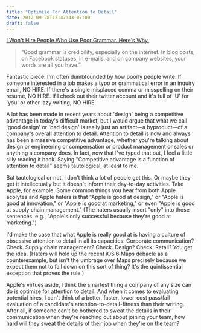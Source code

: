 ```yaml
---
title: "Optimize For Attention to Detail"
date: 2012-09-28T13:47:43-07:00
draft: false
---
```


[I Won't Hire People Who Use Poor Grammar. Here's Why.](https://hbr.org/2012/07/i-wont-hire-people-who-use-poo)

> “Good grammar is credibility, especially on the internet. In blog posts, on
> Facebook statuses, in e-mails, and on company websites, your words are all
> you have.”

Fantastic piece. I'm often dumbfounded by how poorly people write. If someone interested in a job makes a typo or grammatical error in an inquiry email, NO HIRE. If there's a single misplaced comma or misspelling on their résumé, NO HIRE. If I check out their twitter account and it's full of 'U' for 'you' or other lazy writing, NO HIRE.

<!--more-->

A lot has been made in recent years about 'design' being a competitive advantage in today's difficult market, but I would argue that what we call 'good design' or 'bad design' is really just an artifact—a byproduct—of a company's overall attention to detail. Attention to detail is now and always has been a massive competitive advantage, whether you're talking about design or engineering or compensation or product management or sales or anything a company does. In fact, now that I've typed that out, I feel a little silly reading it back. Saying "Competitive advantage is a function of attention to detail" seems tautological, at least to me.

But tautological or not, I don't think a lot of people get this. Or maybe they get it intellectually but it doesn't inform their day-to-day activities. Take Apple, for example. Some common things you hear from both Apple acolytes and Apple haters is that "Apple is good at design," or "Apple is good at innovation," or "Apple is good at marketing," or even "Apple is good at supply chain management." (The haters usually insert "only" into those sentences. e.g., "Apple's only successful because they're good at marketing.")

I'd make the case that what Apple is really good at is having a culture of obsessive attention to detail in all its capacities. Corporate communication? Check. Supply chain management? Check. Design? Check. Retail? You get the idea. (Haters will hold up the recent iOS 6 Maps debacle as a counterexample, but isn't the umbrage over Maps precisely because we expect them not to fall down on this sort of thing? It's the quintissential exception that proves the rule.)

Apple's virtues aside, I think the smartest thing a company of any size can do is optimize for attention to detail. And when it comes to evaluating potential hires, I can't think of a better, faster, lower-cost pass/fail evaluation of a candidate's attention-to-detail-fitness than their writing. After all, if someone can't be bothered to sweat the details in their communication when they're reaching out about joining your team, how hard will they sweat the details of their job when they're on the team?
